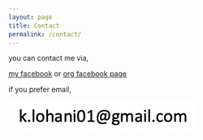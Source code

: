 ```yaml
---
layout: page
title: Contact
permalink: /contact/
---
```


you can contact me via,

[my facebook](https://www.facebook.com/kshitij.lohani) or [org facebook page](http://facebook.com/aawara.org)

if you prefer email,

![](/assets/images/em.png)

